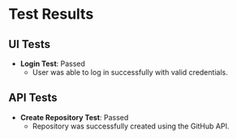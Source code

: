 # Test Results

## UI Tests
- **Login Test**: Passed
  - User was able to log in successfully with valid credentials.

## API Tests
- **Create Repository Test**: Passed
  - Repository was successfully created using the GitHub API.
